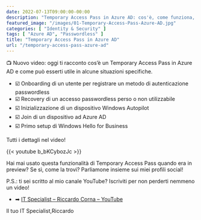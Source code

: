 ```yaml
---
date: 2022-07-13T09:00:00-00:00
description: "Temporary Access Pass in Azure AD: cos'è, come funziona, in quali situazioni risulta utile e demo di esperienza utente."
featured_image: "/images/01-Temporary-Access-Pass-Azure-AD.jpg"
categories: [ "Identity & Security" ]
tags: [ "Azure AD", "Passwordless" ]
title: "Temporary Access Pass in Azure AD"
url: "/temporary-access-pass-azure-ad"
---
```

📺 Nuovo video: oggi ti racconto cos’è un Temporary Access Pass in Azure AD e come può esserti utile in alcune situazioni specifiche.

- ☑️ Onboarding di un utente per registrare un metodo di autenticazione passwordless
- ☑️ Recovery di un accesso passwordless perso o non utilizzabile
- ☑️ Inizializzazione di un dispositivo Windows Autopilot
- ☑️ Join di un dispositivo ad Azure AD
- ☑️ Primo setup di Windows Hello for Business

Tutti i dettagli nel video!

{{< youtube b_bKCybozJc >}}

Hai mai usato questa funzionalità di Temporary Access Pass quando era in preview? Se sì, come la trovi? Parliamone insieme sui miei profili social!

P.S.: ti sei scritto al mio canale YouTube? Iscriviti per non perderti nemmeno un video!

- ➡ [IT Specialist – Riccardo Corna – YouTube](https://youtube.com/@ITSpecialistCloud)

Il tuo IT Specialist,Riccardo